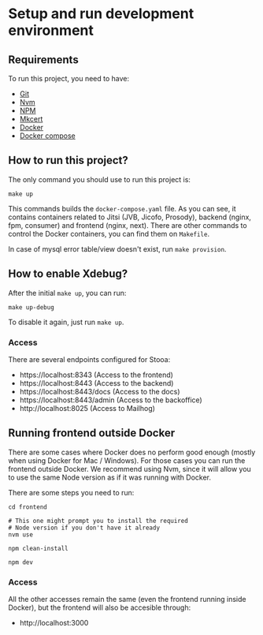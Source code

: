 # Setup and run development environment

## Requirements

To run this project, you need to have:

- [Git](https://git-scm.com/)
- [Nvm](https://github.com/nvm-sh/nvm)
- [NPM](https://www.npmjs.com/)
- [Mkcert](https://github.com/FiloSottile/mkcert)
- [Docker](https://www.docker.com/)
- [Docker compose](https://docs.docker.com/compose/cli-command/)

## How to run this project?

The only command you should use to run this project is:

```
make up
```

This commands builds the `docker-compose.yaml` file. As you can see, it contains containers
related to Jitsi (JVB, Jicofo, Prosody), backend (nginx, fpm, consumer) and frontend (nginx, next).
There are other commands to control the Docker containers, you can find them on `Makefile`.

In case of mysql error table/view doesn't exist, run `make provision`.

## How to enable Xdebug?

After the initial `make up`, you can run:

```
make up-debug
```

To disable it again, just run `make up`.

### Access

There are several endpoints configured for Stooa:

* https://localhost:8343 (Access to the frontend)
* https://localhost:8443 (Access to the backend)
* https://localhost:8443/docs (Access to the docs)
* https://localhost:8443/admin (Access to the backoffice)
* http://localhost:8025 (Access to Mailhog)

## Running frontend outside Docker

There are some cases where Docker does no perform good enough (mostly when using Docker for Mac / Windows).
For those cases you can run the frontend outside Docker. We recommend using Nvm, since it will allow you
to use the same Node version as if it was running with Docker.

There are some steps you need to run:

```
cd frontend

# This one might prompt you to install the required
# Node version if you don't have it already
nvm use

npm clean-install

npm dev
```

### Access

All the other accesses remain the same (even the frontend running inside Docker), but the frontend will 
also be accesible through:

* http://localhost:3000
